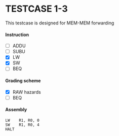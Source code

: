 # TESTCASE 1-3 

This testcase is designed for MEM-MEM forwarding

#### Instruction
- [ ] ADDU
- [ ] SUBU
- [x] LW
- [x] SW
- [ ] BEQ

#### Grading scheme
- [x] RAW hazards
- [ ] BEQ

#### Assembly
```
LW    R1, R0, 0
SW    R1, R0, 4
HALT
```